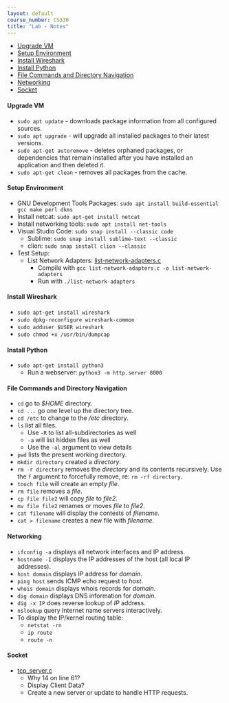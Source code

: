 ```yaml
---
layout: default
course_number: CS330
title: "Lab - Notes"
---
```

- [Upgrade VM](#upgrade-vm)
- [Setup Environment](#setup-environment)
- [Install Wireshark](#install-wireshark)
- [Install Python](#install-python)
- [File Commands and Directory Navigation](#file-commands-and-directory-navigation)
- [Networking](#networking)
- [Socket](#socket)

#### Upgrade VM 
- ```sudo apt update``` - downloads package information from all configured sources.
- ```sudo apt upgrade``` - will upgrade all installed packages to their latest versions.
- ```sudo apt-get autoremove``` - deletes orphaned packages, or dependencies that remain installed after you have installed an application and then deleted it.
- ```sudo apt-get clean``` - removes all packages from the cache.

#### Setup Environment
- GNU Development Tools Packages: ```sudo apt install build-essential gcc make perl dkms``` 
- Install netcat: ```sudo apt-get install netcat```
- Install networking tools: ```sudo apt install net-tools```
- Visual Studio Code: ```sudo snap install --classic code```
  - Sublime: ```sudo snap install sublime-text --classic```  
  - clion: ```sudo snap install clion --classic```
- Test Setup:
  - List Network Adapters: <a href=".\files\list-network-adapters.c" target="_blank">list-network-adapters.c</a>
    - Compile with ```gcc list-network-adapters.c -o list-network-adapters```
    - Run with ```./list-network-adapters```
   
#### Install Wireshark 
- ```sudo apt-get install wireshark```
- ```sudo dpkg-reconfigure wireshark-common```
- ```sudo adduser $USER wireshark```
- ```sudo chmod +x /usr/bin/dumpcap```

#### Install Python 
- ```sudo apt-get install python3```
  - Run a webserver: ```python3 -m http.server 8000```

#### File Commands and Directory Navigation

- ```cd``` go to _$HOME_ directory.
- ```cd ...``` go one level up the directory tree.
- ```cd /etc``` to change to the _/etc_ directory.  
- ```ls``` list all files.
  - Use ```-R``` to list all-subdirectories as well
  - ```-a``` will list hidden files as well
  - Use the ```-al``` argument to view details
- ```pwd``` lists the present working directory.
- ```mkdir directory``` created a _directory_.
- ```rm -r directory``` removes the _directory_ and its contents recursively. Use the ```f``` argument to forcefully remove, re: ```rm -rf directory```.
- ```touch file``` will create an empty _file_.
- ```rm file``` removes a _flle_.
- ```cp file file2``` will copy _file_ to _file2_.
- ```mv file file2``` renames or moves _file_ to _file2_.
- ```cat filename``` will display the contests of _filename_.
- ```cat > filename```  creates a new file with _filename_.

#### Networking

- ```ifconfig -a``` displays all network interfaces and IP address.
- ```hostname -I``` displays the IP addresses of the host (all local IP addresses).
- ```host domain``` displays IP address for _domain_.
- ```ping host``` sends ICMP echo request to _host_.
- ```whois domain``` displays whois records for _domain_.
- ```dig domain``` displays DNS information for _domain_.
- ```dig -x IP``` does reverse lookup of _IP_ address.
- ```nslookup``` query Internet name servers interactively.
- To display the IP/kernel routing table:
  - ```netstat -rn```
  - ```ip route```
  - ```route -n```

#### Socket 
- [tcp_server.c](sockets/tcp_server.c)
  - Why 14 on line 61?
  - Display Client Data?
  - Create a new server or update to handle HTTP requests.

